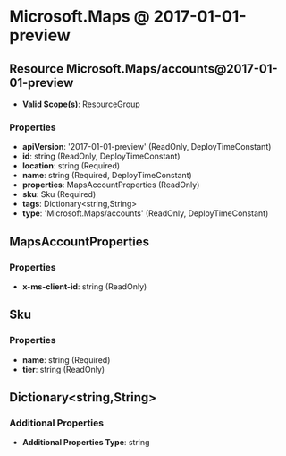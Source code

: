 # Microsoft.Maps @ 2017-01-01-preview

## Resource Microsoft.Maps/accounts@2017-01-01-preview
* **Valid Scope(s)**: ResourceGroup
### Properties
* **apiVersion**: '2017-01-01-preview' (ReadOnly, DeployTimeConstant)
* **id**: string (ReadOnly, DeployTimeConstant)
* **location**: string (Required)
* **name**: string (Required, DeployTimeConstant)
* **properties**: MapsAccountProperties (ReadOnly)
* **sku**: Sku (Required)
* **tags**: Dictionary<string,String>
* **type**: 'Microsoft.Maps/accounts' (ReadOnly, DeployTimeConstant)

## MapsAccountProperties
### Properties
* **x-ms-client-id**: string (ReadOnly)

## Sku
### Properties
* **name**: string (Required)
* **tier**: string (ReadOnly)

## Dictionary<string,String>
### Additional Properties
* **Additional Properties Type**: string

